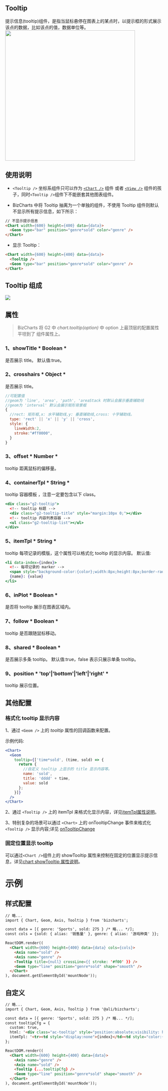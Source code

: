 
## Tooltip

提示信息(tooltip)组件，是指当鼠标悬停在图表上的某点时，以提示框的形式展示该点的数据，比如该点的值，数据单位等。
<img src="https://gw.alipayobjects.com/zos/rmsportal/VLNhkKRALafPtDCIZFqA.png" width="415px">

## 使用说明
- `<Tooltip />` 坐标系组件只可以作为 [`<Chart />`](chart.md) 组件 或者 [`<View />`](view.md) 组件的孩子，同时` <Tooltip /> `组件下不能嵌套其他图表组件。

- BizCharts 中将 Tooltip 抽离为一个单独的组件，不使用 Tooltip 组件则默认不显示所有提示信息，如下所示：

```html
// 不显示提示信息
<Chart width={600} height={400} data={data}>
  <Geom type="bar" position="genre*sold" color="genre" />
</Chart>
```

- 显示 Tooltip：

```html
<Chart width={600} height={400} data={data}>
  <Tooltip />
  <Geom type="bar" position="genre*sold" color="genre" />
</Chart>
```
## Tooltip 组成
![](https://zos.alipayobjects.com/skylark/750725d4-2e58-4420-b886-4abe1c0335c2/attach/2378/ad8fe2daa557ad62/image.png)

## 属性
> BizCharts 将 G2 中 *chart.tooltip(option)* 中 option 上最顶层的配置属性平坦到了 <Tooltip /> 组件属性上。

### 1、showTitle 	* Boolean *
是否展示 title。
默认值:true。

### 2、crosshairs 	* Object *
是否展示 title。
```jsx
//可配置值
//geom为 'line', 'area', 'path', 'areaStack 时默认会展示垂直辅助线
//geom为 'interval' 默认会展示矩形背景框
{
  //rect: 矩形框,x: 水平辅助线,y: 垂直辅助线,cross: 十字辅助线。
  type: 'rect' || 'x' || 'y' || 'cross',
  style: {
    lineWidth:2,
	stroke:"#ff0000",
  }
}
```

### 3、offset 	* Number *
tooltip 距离鼠标的偏移量。

<span id="containerTpl"></span>

### 4、containerTpl 	* String *
tooltip 容器模板 ，注意一定要包含以下 class。
```jsx
<div class="g2-tooltip">
  <!-- tooltip 标题 -->
  <div class="g2-tooltip-title" style="margin:10px 0;"></div>
  <!-- tooltip 内容列表容器 -->
  <ul class="g2-tooltip-list"></ul>
</div>
```

<span id="itemTpl"></span>

### 5、itemTpl 	* String *
tooltip 每项记录的模版，这个属性可以格式化 tooltip 的显示内容。
默认值:
```jsx
<li data-index={index}>
  <!-- 每项记录的 marker -->
  <span style="background-color:{color};width:8px;height:8px;border-radius:50%;display:inline-block;margin-right:8px;"></span>
  {name}: {value}
</li>
```

### 6、inPlot 	* Boolean *
是否将 tooltip 展示在图表区域内。

### 7、follow 	* Boolean *
tooltip 是否跟随鼠标移动。

### 8、shared 	* Boolean *
是否展示多条 tooltip。
默认值:true，false 表示只展示单条 tooltip。

### 9、position 	* 'top'|'bottom'|'left'|'right' *
tooltip 展示位置。

## 其他配置

<span id="format"></span>

### 格式化 tooltip 显示内容
1、通过 `<Geom />` 上的 *tooltip* 属性的回调函数来配置。

示例代码:
```jsx
<Chart>
  <Geom
    tooltip={['time*sold', (time, sold) => {
	  return {
	    //自定义 tooltip 上显示的 title 显示内容等。
		name: 'sold',
		title: 'dddd' + time,
		value: sold
	  };
	}]}
  />
</Chart>
```

2、通过 `<Tooltip />` 上的 itemTpl 来格式化显示内容，详见[itemTpl属性说明](#itemTpl)。

3、特别复杂的场景可以通过 `<Chart>` 上的 onTooltipChange  事件来格式化 `<Tooltip />` 显示内容;详见 [onTooltipChange](chart.md#onTooltipChange)

### 固定位置显示 tooltip
可以通过` <Chart /> `组件上的 showTooltip 属性来控制在固定的位置显示提示信息，详见[chart showTooltip 属性说明](chart.md#showTooltip)。

# 示例

## 样式配置

```html
// 略...
import { Chart, Geom, Axis, Tooltip } from 'bizcharts';

const data = [{ genre: 'Sports', sold: 275 } /* 略... */];
const cols = {sold: { alias: '销售量' }, genre: { alias: '游戏种类' }};

ReactDOM.render((
  <Chart width={600} height={400} data={data} cols={cols}>
    <Axis name="sold" />
    <Axis name="genre" />
    <Tooltip title={null} crossLine={{ stroke: '#f00' }} />
    <Geom type="line" position="genre*sold" shape="smooth" />
  </Chart>
), document.getElementById('mountNode'));
```

## 自定义

```html
// 略...
import { Chart, Geom, Axis, Tooltip } from '@ali/bizcharts';

const data = [{ genre: 'Sports', sold: 275 } /* 略... */];
const tooltipCfg = {
  custom: true,
  html: '<div class="ac-tooltip" style="position:absolute;visibility: hidden;background: rgba(255, 44, 52, 0.5);color: #fff;border-radius: 50%;padding: 10px 20px;text-align: center;"><h4 class="ac-title" style="margin: 0;padding: 5px 0;border-bottom: 1px solid #fff;"></h4><table class="ac-list custom-table" style="padding: 5px 0;"></table></div>',
  itemTpl: '<tr><td style="display:none">{index}</td><td style="color:{color}">{name}</td><td>{value}k</td></tr>'
};

ReactDOM.render((
  <Chart width={600} height={400} data={data}>
    <Axis name="genre" />
    <Axis name="sold" />
    <Tooltip {...tooltipCfg} />
    <Geom type="line" position="genre*sold" shape="smooth" />
  </Chart>
), document.getElementById('mountNode'));
```
